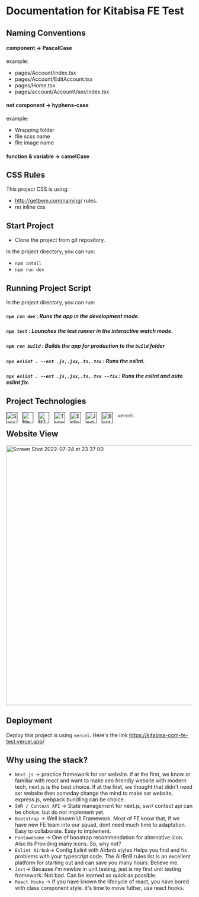 # Documentation for Kitabisa FE Test

## Naming Conventions

#### component -> PascalCase

example:

- pages/Account/index.tsx
- pages/Account/EditAccount.tsx
- pages/Home.tsx
- pages/account/AccountUser/index.tsx

#### not component -> hyphens-case

example:

- Wrapping folder
- file scss name
- file image name

#### function & variable -> camelCase

## CSS Rules
This project CSS is using:
- http://getbem.com/naming/ rules.
- no inline css

## Start Project
- Clone the project from git repository.

In the project directory, you can run:

- `npm intall`
- `npm run dev`

## Running Project Script
In the project directory, you can run:

##### `npm run dev` : Runs the app in the development mode.
##### `npm test` : Launches the test runner in the interactive watch mode.
##### `npm run build` : Builds the app for production to the `build` folder
##### `npx eslint . --ext .js,.jsx,.ts,.tsx` : Runs the eslint.
##### `npx eslint . --ext .js,.jsx,.ts,.tsx --fix` : Runs the eslint and auto eslint fix.

## Project Technologies
[<img align="left" alt="Sass" width="30px" src="https://cdn.jsdelivr.net/gh/devicons/devicon/icons/sass/sass-original.svg" style="padding-right:10px;" />]()[<img align="left" alt="Next.js" width="30px" src="https://cdn.jsdelivr.net/gh/devicons/devicon/icons/nextjs/nextjs-original.svg" style="padding-right:10px;" />]()[<img align="left" alt="HTML5" width="30px" src="https://cdn.jsdelivr.net/gh/devicons/devicon/icons/html5/html5-original.svg" style="padding-right:10px;" />]()[<img align="left" alt="Typescript" width="30px" src="https://cdn.jsdelivr.net/gh/devicons/devicon/icons/typescript/typescript-original.svg" style="padding-right:10px;" />]()[<img align="left" alt="Eslint" width="30px" src="https://cdn.jsdelivr.net/gh/devicons/devicon/icons/eslint/eslint-original.svg" style="padding-right:10px;" />]()[<img align="left" alt="Jest" width="30px" src="https://cdn.jsdelivr.net/gh/devicons/devicon/icons/jest/jest-plain.svg" style="padding-right:10px;" />]()[<img align="left" alt="Bootstrap" width="30px" src="https://cdn.jsdelivr.net/gh/devicons/devicon/icons/bootstrap/bootstrap-original.svg" style="padding-right:10px;" />]()`vercel`.

## Website View
<img width="700" alt="Screen Shot 2022-07-24 at 23 37 00" src="https://user-images.githubusercontent.com/40421876/180657266-84231819-9c13-4bf0-a0bb-ad06c5038791.png">

## Deployment
Deploy this project is using `vercel`. Here's the link https://kitabisa-com-fe-test.vercel.app/



## Why using the stack?

- `Next.js` -> practice framework for ssr website. if at the first, we know or familiar with react and want to make seo friendly website with modern tech, next.js is the best choice. If at the first, we thought that didn't need ssr website then someday change the mind to make ssr website, express.js, webpack bundling can be choice.
- `SWR / Context API` -> State management for next.js, swr/ contect api can be choice. but do not implement yet.
- `Bootstrap` -> Well known UI Framework. Most of FE know that, if we have new FE team into our squad, dont need much time to adaptation.  Easy to collaborate. Easy to implement. 
- `Fontawesome` -> One of boostrap recommendation for alternative icon. Also its Providing many icons. So, why not?
- `Eslint Airbnb`-> Config Eslint with Airbnb styles Helps you find and fix problems with your typescript code. The AirBnB rules list is an excellent platform for starting out and can save you many hours. Believe me.
- `Jest`-> Because i'm newbie in unit testing, jest is my first unit testing framework. Not bad. Can be learned as quick as possible.
- `React Hooks` -> If you have known the lifecycle of react, you have bored with class component style. it's time to move futher, use react hooks.

